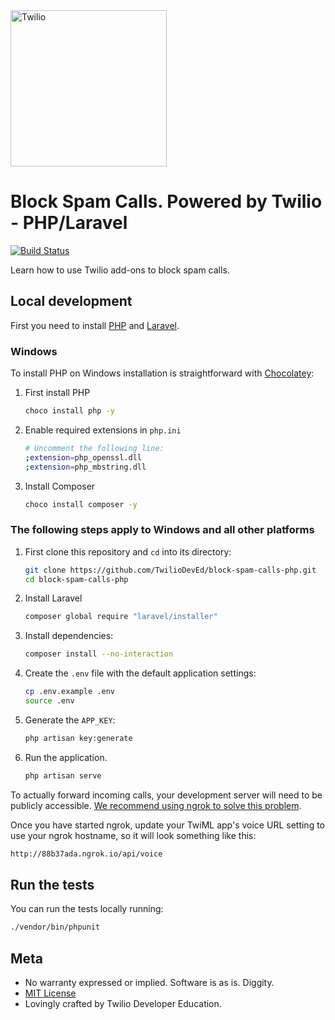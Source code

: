 <a href="https://www.twilio.com">
  <img src="https://static0.twilio.com/marketing/bundles/marketing/img/logos/wordmark-red.svg" alt="Twilio" width="250" />
</a>

# Block Spam Calls. Powered by Twilio - PHP/Laravel
[![Build
Status](https://travis-ci.org/TwilioDevEd/block-spam-calls-php.svg?branch=master)](https://travis-ci.org/TwilioDevEd/block-spam-calls-php)

Learn how to use Twilio add-ons to block spam calls.

## Local development

First you need to install [PHP](http://php.net/manual/en/install.php) and [Laravel](https://laravel.com/docs/5.4).

### Windows
To install PHP on Windows installation is straightforward with [Chocolatey](https://chocolatey.org/install):
1. First install PHP
    ```bash
    choco install php -y
    ```

1. Enable required extensions in `php.ini`
    ```bash
    # Uncomment the following line:
    ;extension=php_openssl.dll
    ;extension=php_mbstring.dll
    ```
1. Install Composer
    ```bash
    choco install composer -y
    ```

### The following steps apply to Windows and all other platforms

1. First clone this repository and `cd` into its directory:
   ```bash
   git clone https://github.com/TwilioDevEd/block-spam-calls-php.git
   cd block-spam-calls-php
   ```

1. Install Laravel
    ```bash
    composer global require "laravel/installer"
    ```

1. Install dependencies:

    ```bash
    composer install --no-interaction
    ```

1. Create the `.env` file with the default application settings:
    ```bash
    cp .env.example .env
    source .env
    ```

1. Generate the `APP_KEY`:
    ```bash
    php artisan key:generate
    ```

1. Run the application.

    ```bash
    php artisan serve
    ```

To actually forward incoming calls, your development server will need to be publicly accessible. [We recommend using ngrok to solve this problem](https://www.twilio.com/blog/2015/09/6-awesome-reasons-to-use-ngrok-when-testing-webhooks.html).

Once you have started ngrok, update your TwiML app's voice URL setting to use your ngrok hostname, so it will look something like this:

```bash
http://88b37ada.ngrok.io/api/voice
```

## Run the tests

You can run the tests locally running:

```bash
./vendor/bin/phpunit
```

## Meta

* No warranty expressed or implied. Software is as is. Diggity.
* [MIT License](http://www.opensource.org/licenses/mit-license.html)
* Lovingly crafted by Twilio Developer Education.

